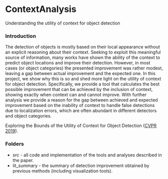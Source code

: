 # ContextAnalysis
Understanding the utility of context for object detection

### Introduction

The detection of objects is mostly based on their local appearance without an explicit reasoning about their context. Seeking to exploit this meaningful source of information, many works have shown the ability of the context to predict object locations and improve their detection. However, in most cases (or object categories) the presented improvement was rather modest, leaving a gap between actual improvement and the expected one. In this project, we show why this is so and shed more light on the utility of context for object detection. Specifically, we provide a tool that calculates the best possible improvement that can be achieved by the inclusion of context, showing exactly when context can and cannot improve. With further analysis we provide a reason for the gap between achieved and expected improvement based on the inability of context to handle false detections due to localization errors, which are often abundant in different detectors and object categories. 

Exploring the Bounds of the Utility of Context for Object Detection ([CVPR 2019](http://arxiv.org/abs/1711.05471)).

### Folders

 - src - all code and implementation of the tools and analyses described in the paper.
 - lit_summary - the summary of detection improvement obtained by previous methods (including visualization tools).
